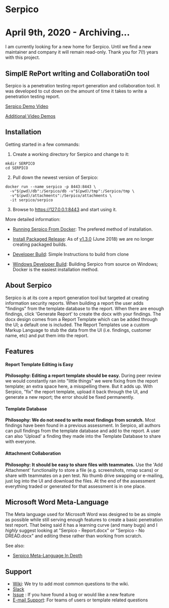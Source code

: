# Serpico

# April 9th, 2020 - Archiving...

I am currently looking for a new home for Serpico. Until we find a new maintainer and company it will remain read-only. Thank you for 7(!) years with this project. 

## SimplE RePort wrIting and CollaboratiOn tool
Serpico is a penetration testing report generation and collaboration tool. It was developed to cut down on the amount of time it takes to write a penetration testing report.

[Serpico Demo Video](https://www.youtube.com/watch?v=Sj7DkaQyx5o)

[Additional Video Demos](https://github.com/SerpicoProject/Serpico/wiki#online-demo)

## Installation

Getting started in a few commands:

1. Create a working directory for Serpico and change to it:
```
mkdir SERPICO
cd SERPICO
```

2. Pull down the newest version of Serpico:
```
docker run --name serpico -p 8443:8443 \
  -v"$(pwd)/db":/Serpico/db -v"$(pwd)/tmp":/Serpico/tmp \
  -v"$(pwd)/attachments":/Serpico/attachments \
  -it serpico/serpico
```

3. Browse to https://127.0.0.1:8443 and start using it.


More detailed information:

* [Running Serpico From Docker](https://github.com/SerpicoProject/Serpico/wiki/Running-Serpico-From-Docker): The prefered method of installation. 

* [Install Packaged Release](https://github.com/SerpicoProject/Serpico/releases): As of [v1.3.0](https://github.com/SerpicoProject/Serpico/releases/tag/1.3.0) (June 2018) we are no longer creating packaged builds.

* [Developer Build](https://github.com/SerpicoProject/Serpico/wiki/Developer-Build): Simple Instructions to build from clone

* [Windows Developer Build](https://github.com/SerpicoProject/Serpico/wiki/Windows-Installation): Building Serpico from source on Windows; Docker is the easiest installation method.

## About Serpico
Serpico is at its core a report generation tool but targeted at creating information security reports. When building a report the user adds "findings" from the template database to the report. When there are enough findings, click 'Generate Report' to create the docx with your findings. The docx design comes from a Report Template which can be added through the UI; a default one is included. The Report Templates use a custom Markup Language to stub the data from the UI (i.e. findings, customer name, etc) and put them into the report.

## Features
#### Report Template Editing is Easy
**Philosophy: Editing a report template should be easy.**
During peer review we would constantly ran into "little things" we were fixing from the report template; an extra space here, a misspelling there. But it adds up. With Serpico, "fix" the report template, upload it back through the UI, and generate a new report; the error should be fixed permanently.

#### Template Database
**Philosophy: We do not need to write most findings from scratch.**
Most findings have been found in a previous assessment. In Serpico, all authors can pull findings from the template database and add to the report. A user can also 'Upload' a finding they made into the Template Database to share with everyone.

#### Attachment Collaboration
**Philosophy: It should be easy to share files with teammates.**
Use the 'Add Attachment' functionality to store a file (e.g. screenshots, nmap scans) or share with teammates on a pen test. No thumb drive swapping or e-mailing, just log into the UI and download the files. At the end of the assessment everything traded or generated for that assessment is in one place.


## Microsoft Word Meta-Language
The Meta language used for Microsoft Word was designed to be as simple as possible while still serving enough features to create a basic penetration test report.  That being said it has a learning curve (and many bugs) and I _highly_ suggest looking at "Serpico - Report.docx" or "Serpico - No DREAD.docx" and editing these rather than working from scratch.

See also:

* [Serpico Meta-Language In Depth](https://github.com/SerpicoProject/Serpico/wiki/Serpico-Meta-Language-In-Depth)


## Support
* [Wiki](https://github.com/MooseDojo/Serpico/wiki): We try to add most common questions to the wiki.
* [Slack](https://serpicoproject.slack.com)
* [Issue](https://github.com/SerpicoProject/Serpico/issues/new) : If you have found a bug or would like a new feature
* [E-mail Support](https://www.serpicoproject.com/support/): For teams of users or template related questions

